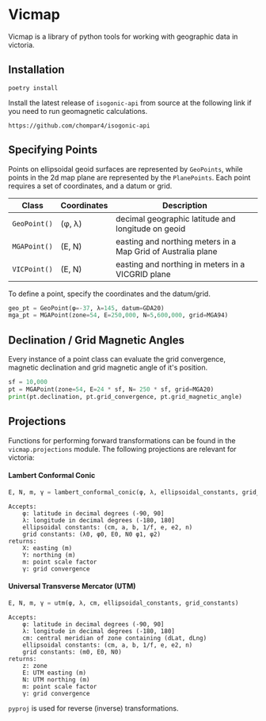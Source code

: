 # Vicmap
Vicmap is a library of python tools for working with geographic data in victoria. 

## Installation
```
poetry install
```

Install the latest release of ```isogonic-api``` from source at the following link if you need to run geomagnetic calculations.
```
https://github.com/chompar4/isogonic-api
```

## Specifying Points

Points on ellipsoidal geoid surfaces are represented by ```GeoPoints```, while points in the 2d map plane are represented by the ```PlanePoints```. Each point requires a set of coordinates, and a datum or grid.

Class | Coordinates | Description
------|-------------|------------
```GeoPoint()```    |  (φ, λ)  | decimal geographic latitude and longitude on geoid
```MGAPoint()```  |    (E, N)   |    easting and northing meters in a Map Grid of Australia plane
```VICPoint()``` | (E, N) | easting and northing in meters in a VICGRID plane

To define a point, specify the coordinates and the datum/grid.
```python
geo_pt = GeoPoint(φ=-37, λ=145, datum=GDA20)
mga_pt = MGAPoint(zone=54, E=250,000, N=5,600,000, grid=MGA94)
```

## Declination / Grid Magnetic Angles
Every instance of a point class can evaluate the grid convergence, magnetic declination and grid magnetic angle of it's position.

```python
sf = 10,000
pt = MGAPoint(zone=54, E=24 * sf, N= 250 * sf, grid=MGA20)
print(pt.declination, pt.grid_convergence, pt.grid_magnetic_angle)
```

## Projections

Functions for performing forward transformations can be found in the ```vicmap.projections``` module. The following projections are relevant for victoria: 

#### Lambert Conformal Conic

```python
E, N, m, γ = lambert_conformal_conic(φ, λ, ellipsoidal_constants, grid_constants)
```

```
Accepts:
    φ: latitude in decimal degrees (-90, 90]
    λ: longitude in decimal degrees (-180, 180]
    ellipsoidal constants: (cm, a, b, 1/f, e, e2, n)
    grid constants: (λ0, φ0, E0, N0 φ1, φ2)
returns: 
    X: easting (m)
    Y: northing (m)
    m: point scale factor
    γ: grid convergence
```

#### Universal Transverse Mercator (UTM)

```python
E, N, m, γ = utm(φ, λ, cm, ellipsoidal_constants, grid_constants)
```

```
Accepts:
    φ: latitude in decimal degrees (-90, 90]
    λ: longitude in decimal degrees (-180, 180]
    cm: central meridian of zone containing (dLat, dLng)
    ellipsoidal constants: (cm, a, b, 1/f, e, e2, n)
    grid constants: (m0, E0, N0)
returns: 
    z: zone
    E: UTM easting (m)
    N: UTM northing (m)
    m: point scale factor
    γ: grid convergence
```


```pyproj``` is used for reverse (inverse) transformations.
